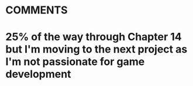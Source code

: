# COMMENTS

# 25% of the way through Chapter 14 but I'm moving to the next project as I'm not passionate for game development